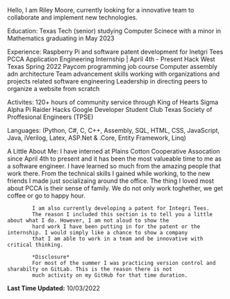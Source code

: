 Hello, I am Riley Moore, currently looking for a innovative team to collaborate and implement new technologies.

Education: Texas Tech (senior) studying Computer Scinece with a minor in Mathematics graduating in May 2023

Experience: Raspberry Pi and software patent development for Inetgri Tees
            PCCA Application Engineering Internship | April 4th - Present
            Hack West Texas Spring 2022
            Paycom programming job course
            Computer assembly adn architecture
            Team advancement skills working with organizations and projects related software engineering
            Leadership in directing peers to organize a website from scratch

Activites:  120+ hours of community service through King of Hearts
            Sigma Alpha Pi
            Raider Hacks
            Google Developer Student Club
            Texas Society of Proffesional Engineers (TPSE)
            
Languages: (Python, C#, C, C++, Assembly, SQL, HTML, CSS, JavaScript, Java, iVerilog, Latex, 
            ASP.Net & .Core, Entity Framework, Linq) 

A Little About Me: 
            I have interned at Plains Cotton Cooperative Assocation since April 4th to present and it has been the most 
            valueable time to me as a software engineer. I have learned so much from the amazing people that work there.
            From the technical skills I gained while working, to the new friends I made just socializaing around the office.
            The thing I loved most about PCCA is their sense of family. We do not only work toghether, we get coffee or go to 
            happy hour. 
            
            I am also currently developing a patent for Integri Tees. 
            The reason I included this section is to tell you a little about what I do. However, I am not aloud to show the 
            hard work I have been putting in for the patent or the internship. I would simply like a chance to show a company 
            that I am able to work in a team and be innovative with critical thinking. 
            
            *Disclosure*
            For most of the summer I was practicing version control and sharabilty on GitLab. This is the reason there is not 
            much activity on my GitHub for that time duration.
            
 __Last Time Updated:__ 10/03/2022
